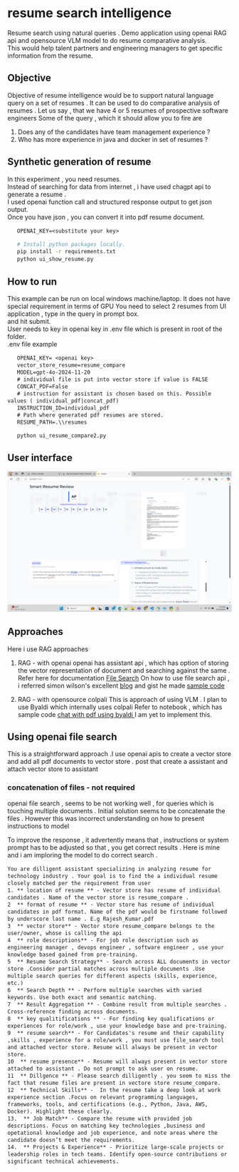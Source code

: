 # resume search intelligence
Resume search using natural queries .  Demo application using openai RAG api and opensource VLM model to do resume comparative analysis.  
This would help talent partners and engineering managers to get specific information from the resume.

## Objective 
Objective of resume intelligence would be to support natural language query on a set of resumes .
It can be used to do comparative analysis of resumes .
Let us say , that we have 4 or 5 resumes of prospective software engineers
Some of the query , which it should allow you to fire are 
1. Does any of the candidates have team management experience ? 
2. Who has more experience in java and docker in set of resumes ?

## Synthetic generation of resume
  In this experiment , you need resumes.  
  Instead of searching for data from internet , i have used chagpt api to generate a resume .  
  I used openai function call and structured response output to get json output.   
  Once you have json , you can convert it into pdf resume document.  

```
   OPENAI_KEY=<substitute your key>
``` 
```bash
   # Install python packages locally.
   pip install -r requirements.txt
   python ui_show_resume.py
```

## How to run 
  This example can be run on local windows machine/laptop. 
  It does not have special requirement in terms of GPU 
  You need to select 2 resumes from UI application , type in the query in prompt box.  
  and hit submit.  
  User needs to key in openai key in .env file which is present in root of the folder.    
  .env file example

```
   OPENAI_KEY= <openai key>
   vector_store_resume=resume_compare
   MODEL=gpt-4o-2024-11-20
   # individual file is put into vector store if value is FALSE
   CONCAT_PDF=False
   # instruction for assistant is chosen based on this. Possible values ( individual_pdf|concat_pdf)
   INSTRUCTION_ID=individual_pdf
   # Path where generated pdf resumes are stored.
   RESUME_PATH=.\\resumes

``` 
```bash
   python ui_resume_compare2.py
```
## User interface
![Demo](demo.png)

## Approaches
Here i use RAG approaches 
1. RAG - with openai
   openai has assistant api , which has option of storing the vector representation of document and searching against the same .
   Refer here for documentation [File Search](https://platform.openai.com/docs/assistants/tools/file-search)
   On how to use file search api , i referred simon wilson's excellent [blog](https://simonwillison.net/2024/Aug/30/openai-file-search/) and gist he made [sample code](https://gist.github.com/simonw/97e29b86540fcc627da4984daf5b7f9f)

2. RAG - with opensource colpali
   This is approach of using VLM . I plan to use Byaldi which internally uses colpali
   Refer to notebook , which has sample code [chat with pdf using byaldi
   ](https://github.com/AnswerDotAI/byaldi/blob/main/examples/chat_with_your_pdf.ipynb)
   I am yet to implement this.

## Using openai file search 
This is a straightforward approach .I use openai apis to create a vector store and add all pdf documents to vector store . post that create a assistant and attach vector store to assistant 

### concatenation of files - not required
openai file search , seems to be not working well , for queries which is touching multiple documents . Initial solution seems to be concatenate the files . However this was incorrect understanding on how to present instructions to model 

To improve the response , it advertently means that , instructions or system prompt has to be adjusted so that , you get correct results . Here is mine and i am imploring the model to do correct search .

```
You are dilligent assistant specializing in analyzing resume for technology industry . Your goal is to find the a individual resume closely matched per the requirement from user
1. ** location of resume ** - Vector store has resume of individual candidates . Name of the vector store is resume_compare .
2  ** format of resume ** - Vector store has resume of individual candidates in pdf format. Name of the pdf would be firstname followed by underscore last name . E.g Rajesh_Kumar.pdf
3  ** vector store** - Vector store resume_compare belongs to the user/owner, whose is calling the api 
4  ** role descriptions** - For job role description such as engineering manager , devops engineer , software engineer , use your knowledge based gained from pre-training. 
5  ** Resume Search Strategy** - Search across ALL documents in vector store .Consider partial matches across multiple documents .Use multiple search queries for different aspects (skills, experience, etc.) 
6  ** Search Depth ** - Perform multiple searches with varied keywords. Use both exact and semantic matching.
7  ** Result Aggregation ** - Combine result from multiple searches . Cross-reference finding across documents. 
8  ** key qualitifications ** - For finding key qualifications or experiences for role/work , use your knowledge base and pre-training. 
9  ** resume search** - For Candidates's resume and their capability ,skills , experience for a role/work , you must use file_search tool and attached vector store. Resume will always be present in vector store.
10  ** resume presence** - Resume will always present in vector store attached to assistant . Do not prompt to ask user on resume.
11  ** Dillgence ** - Please search dilligently . you seem to miss the fact that resume files are present in vectore store resume_compare.
12  ** Technical Skills** -  In the resume take a deep look at work experience section .Focus on relevant programming languages, frameworks, tools, and certifications (e.g., Python, Java, AWS, Docker). Highlight these clearly.
13.  ** Job Match** - Compare the resume with provided job descriptions. Focus on matching key technologies ,business and opetational knowledge and job experience, and note areas where the candidate doesn’t meet the requirements.
14.  ** Projects & Experience** - Prioritize large-scale projects or leadership roles in tech teams. Identify open-source contributions or significant technical achievements.
```

